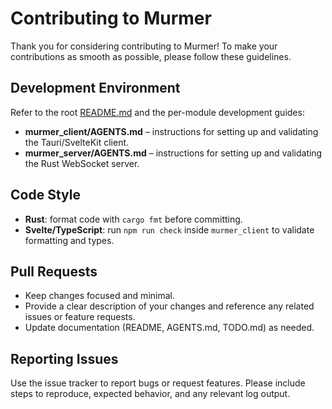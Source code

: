 # Contributing to Murmer

Thank you for considering contributing to Murmer! To make your contributions as smooth as possible, please follow these guidelines.

## Development Environment

Refer to the root [README.md](README.md) and the per-module development guides:
- **murmer_client/AGENTS.md** – instructions for setting up and validating the Tauri/SvelteKit client.
- **murmer_server/AGENTS.md** – instructions for setting up and validating the Rust WebSocket server.

## Code Style

- **Rust**: format code with `cargo fmt` before committing.
- **Svelte/TypeScript**: run `npm run check` inside `murmer_client` to validate formatting and types.

## Pull Requests

- Keep changes focused and minimal.
- Provide a clear description of your changes and reference any related issues or feature requests.
- Update documentation (README, AGENTS.md, TODO.md) as needed.

## Reporting Issues

Use the issue tracker to report bugs or request features. Please include steps to reproduce, expected behavior, and any relevant log output.

